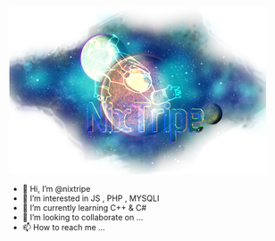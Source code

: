 ![alt text](https://raw.githubusercontent.com/nixtripe/nixtripe/main/nixtriplogo.png)

- 👋 Hi, I’m @nixtripe
- 👀 I’m interested in JS , PHP , MYSQLI
- 🌱 I’m currently learning C++ & C#
- 💞️ I’m looking to collaborate on ...
- 📫 How to reach me ...

<!---
nixtripe/nixtripe is a ✨ special ✨ repository because its `README.md` (this file) appears on your GitHub profile.
You can click the Preview link to take a look at your changes.
--->
